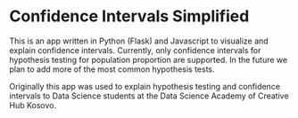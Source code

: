 # Confidence Intervals Simplified

This is an app written in Python (Flask) and Javascript to visualize and explain confidence intervals. Currently, only confidence intervals for hypothesis testing for population proportion are supported. In the future we plan to add more of the most common hypothesis tests.

Originally this app was used to explain hypothesis testing and confidence intervals to Data Science students at the Data Science Academy of Creative Hub Kosovo.
